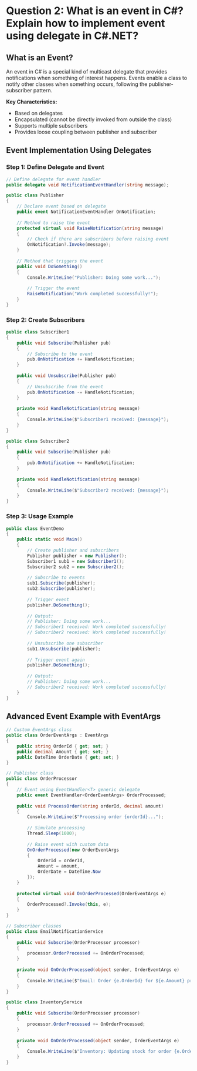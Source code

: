 # Question 2: What is an event in C#? Explain how to implement event using delegate in C#.NET?

## What is an Event?
An event in C# is a special kind of multicast delegate that provides notifications when something of interest happens. Events enable a class to notify other classes when something occurs, following the publisher-subscriber pattern.

**Key Characteristics:**
- Based on delegates
- Encapsulated (cannot be directly invoked from outside the class)
- Supports multiple subscribers
- Provides loose coupling between publisher and subscriber

## Event Implementation Using Delegates

### Step 1: Define Delegate and Event
```csharp
// Define delegate for event handler
public delegate void NotificationEventHandler(string message);

public class Publisher
{
    // Declare event based on delegate
    public event NotificationEventHandler OnNotification;
    
    // Method to raise the event
    protected virtual void RaiseNotification(string message)
    {
        // Check if there are subscribers before raising event
        OnNotification?.Invoke(message);
    }
    
    // Method that triggers the event
    public void DoSomething()
    {
        Console.WriteLine("Publisher: Doing some work...");
        
        // Trigger the event
        RaiseNotification("Work completed successfully!");
    }
}
```

### Step 2: Create Subscribers
```csharp
public class Subscriber1
{
    public void Subscribe(Publisher pub)
    {
        // Subscribe to the event
        pub.OnNotification += HandleNotification;
    }
    
    public void Unsubscribe(Publisher pub)
    {
        // Unsubscribe from the event
        pub.OnNotification -= HandleNotification;
    }
    
    private void HandleNotification(string message)
    {
        Console.WriteLine($"Subscriber1 received: {message}");
    }
}

public class Subscriber2
{
    public void Subscribe(Publisher pub)
    {
        pub.OnNotification += HandleNotification;
    }
    
    private void HandleNotification(string message)
    {
        Console.WriteLine($"Subscriber2 received: {message}");
    }
}
```

### Step 3: Usage Example
```csharp
public class EventDemo
{
    public static void Main()
    {
        // Create publisher and subscribers
        Publisher publisher = new Publisher();
        Subscriber1 sub1 = new Subscriber1();
        Subscriber2 sub2 = new Subscriber2();
        
        // Subscribe to events
        sub1.Subscribe(publisher);
        sub2.Subscribe(publisher);
        
        // Trigger event
        publisher.DoSomething();
        
        // Output:
        // Publisher: Doing some work...
        // Subscriber1 received: Work completed successfully!
        // Subscriber2 received: Work completed successfully!
        
        // Unsubscribe one subscriber
        sub1.Unsubscribe(publisher);
        
        // Trigger event again
        publisher.DoSomething();
        
        // Output:
        // Publisher: Doing some work...
        // Subscriber2 received: Work completed successfully!
    }
}
```

## Advanced Event Example with EventArgs
```csharp
// Custom EventArgs class
public class OrderEventArgs : EventArgs
{
    public string OrderId { get; set; }
    public decimal Amount { get; set; }
    public DateTime OrderDate { get; set; }
}

// Publisher class
public class OrderProcessor
{
    // Event using EventHandler<T> generic delegate
    public event EventHandler<OrderEventArgs> OrderProcessed;
    
    public void ProcessOrder(string orderId, decimal amount)
    {
        Console.WriteLine($"Processing order {orderId}...");
        
        // Simulate processing
        Thread.Sleep(1000);
        
        // Raise event with custom data
        OnOrderProcessed(new OrderEventArgs
        {
            OrderId = orderId,
            Amount = amount,
            OrderDate = DateTime.Now
        });
    }
    
    protected virtual void OnOrderProcessed(OrderEventArgs e)
    {
        OrderProcessed?.Invoke(this, e);
    }
}

// Subscriber classes
public class EmailNotificationService
{
    public void Subscribe(OrderProcessor processor)
    {
        processor.OrderProcessed += OnOrderProcessed;
    }
    
    private void OnOrderProcessed(object sender, OrderEventArgs e)
    {
        Console.WriteLine($"Email: Order {e.OrderId} for ${e.Amount} processed at {e.OrderDate}");
    }
}

public class InventoryService
{
    public void Subscribe(OrderProcessor processor)
    {
        processor.OrderProcessed += OnOrderProcessed;
    }
    
    private void OnOrderProcessed(object sender, OrderEventArgs e)
    {
        Console.WriteLine($"Inventory: Updating stock for order {e.OrderId}");
    }
}
```
